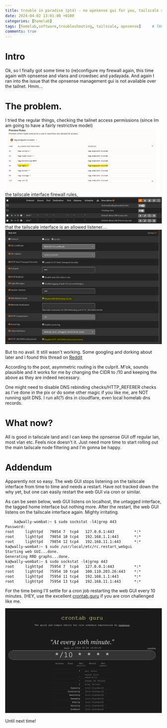```yaml
---
title: trouble in paradise (pt4) - no opnsense gui for you, tailscale said.
date: 2024-04-02 13:01:00 +0100
categories: [homelab]
tags: [homelab,software,troubleshooting, tailscale, opnsense]     # TAG names should always be lowercase
comments: true
---
```


# Intro

Ok, so I finally got some time to (re)configure my firewall again, this time again with opnsense and vlans and crowdsec and yadayada. And again I ran into the issue that the opnsense management gui is not available over the tailnet.  Hmm...

# The problem.

I tried the regular things, checking the tailnet access permissions (since Im am going to have a fairly restrictive model) 
![tailscale access](/assets/images/2024-04-02-trouble-in-paradise-pt4/1.png)
 the tailscale interface firewall rules,
![firewall tailscale interface access](/assets/images/2024-04-02-trouble-in-paradise-pt4/2.png)
 that the tailscale interface is an allowed listener....
 ![tailscale interface set as listener](/assets/images/2024-04-02-trouble-in-paradise-pt4/3.png)

But to no avail. It still wasn't working. Some googling and dorking about later and i found this thread on [Reddit](https://www.reddit.com/r/OPNsenseFirewall/comments/11ww0sx/how_to_access_gui_via_tailscale_ip_address_on/)

According to the post, asymmetric routing is the culprit. M'ok, sounds plausible and it works for me by changing the CIDR to /10 and keeping the above as they are indeed necessary.

One might need to disable DNS rebinding checks/HTTP_REFERER checks as I've done in the pix or do some other magic if you like me, are NOT running split DNS. I run all(?) dns in cloudflare, even local homelab dns records. 

# What now?

All is good in tailscale land and I can keep the opnsense GUI off regular lan, most vlan etc. Feels nice doesn't it. Just need more time to start rolling out the main tailscale node filtering and I'm gonna be happy.

# Addendum

Apparently not so easy. The web GUI stops listening on the tailscale interface from time to time  and needs a restart. Have not tracked down the why yet, but one can easily restart the web GUI via cron or similar.

As can be seen below, web GUI listens on localhost, the untagged interface, the tagged home interface but nothing more. After the restart, the web GUI listens on the tailscale interface again. Mighty irritating.
```	
	ka@wally-wombat:~ $ sudo sockstat -l4|grep 443
Password:
root     lighttpd   79854 7  tcp4   127.0.0.1:443         *:*
root     lighttpd   79854 10 tcp4   192.168.1.1:443       *:*
root     lighttpd   79854 12 tcp4   192.168.11.1:443      *:*
ka@wally-wombat:~ $ sudo /usr/local/etc/rc.restart_webgui
Starting web GUI...done.
Generating RRD graphs...done.
ka@wally-wombat:~ $ sudo sockstat -l4|grep 443
root     lighttpd   75954 7  tcp4   127.0.0.1:443         *:*
root     lighttpd   75954 10 tcp4   100.110.203.26:443    *:*
root     lighttpd   75954 11 tcp4   192.168.1.1:443       *:*
root     lighttpd   75954 13 tcp4   192.168.11.1:443      *:*

```

For the time being I'll settle for a cron job restarting the web GUI every 10 minutes. (HEY, use the excellent [crontab.guru](https://crontab.guru) if you are cron challenged like me.

![crontab.guru](/assets/images/2024-04-02-trouble-in-paradise-pt4/4.png)

Until next time!
